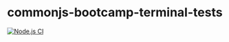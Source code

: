 # commonjs-bootcamp-terminal-tests
[![Node.js CI](https://github.com/Yonela-Johannes/commonjs-bootcamp-terminal-tests/actions/workflows/node.js.yml/badge.svg?branch=main)](https://github.com/Yonela-Johannes/commonjs-bootcamp-terminal-tests/actions/workflows/node.js.yml)
